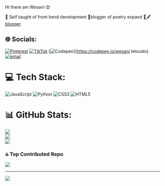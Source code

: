 Hi there am Wesani 😍

🧠 Self taught of front hend development
📙blogger of poetry expand 📃🖋[blogger ](https://poetryexpand.blogspot.com/)


 
## 🌐 Socials:
[![Pinterest](https://img.shields.io/badge/Pinterest-%23E60023.svg?logo=Pinterest&logoColor=white)](https://pinterest.com/https://za.pinterest.com/wesanil/) [![TikTok](https://img.shields.io/badge/TikTok-%23000000.svg?logo=TikTok&logoColor=white)](https://tiktok.com/@https://www.tiktok.com/@wessy_peace12) [![Codepen](https://img.shields.io/badge/Codepen-000000?logo=codepen&logoColor=white)](https://codepen.io/wesani letsoalo) [![email](https://img.shields.io/badge/Email-D14836?logo=gmail&logoColor=white)](mailto:wesaniletsoalo2@gmail.com) 

# 💻 Tech Stack:
![JavaScript](https://img.shields.io/badge/javascript-%23323330.svg?style=for-the-badge&logo=javascript&logoColor=%23F7DF1E) ![Python](https://img.shields.io/badge/python-3670A0?style=for-the-badge&logo=python&logoColor=ffdd54) ![CSS3](https://img.shields.io/badge/css3-%231572B6.svg?style=for-the-badge&logo=css3&logoColor=white) ![HTML5](https://img.shields.io/badge/html5-%23E34F26.svg?style=for-the-badge&logo=html5&logoColor=white)
# 📊 GitHub Stats:
![](https://github-readme-stats.vercel.app/api?username=wessy&theme=github_dark_dimmed&hide_border=false&include_all_commits=false&count_private=false)<br/>
![](https://nirzak-streak-stats.vercel.app/?user=wessy&theme=github_dark_dimmed&hide_border=false)<br/>
![](https://github-readme-stats.vercel.app/api/top-langs/?username=wessy&theme=github_dark_dimmed&hide_border=false&include_all_commits=false&count_private=false&layout=compact)

### 🔝 Top Contributed Repo
![](https://github-contributor-stats.vercel.app/api?username=wessy&limit=5&theme=dark&combine_all_yearly_contributions=true)

---
[![](https://visitcount.itsvg.in/api?id=wessy&icon=0&color=11)](https://visitcount.itsvg.in)

<!-- Proudly created with GPRM ( https://gprm.itsvg.in ) -->
